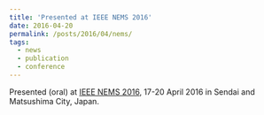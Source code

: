 ```yaml
---
title: 'Presented at IEEE NEMS 2016'
date: 2016-04-20
permalink: /posts/2016/04/nems/
tags:
  - news
  - publication
  - conference
---
```


Presented (oral) at [IEEE NEMS 2016](http://ieee-nems.org/2016/), 17-20 April 2016 in Sendai and Matsushima City, Japan. 
